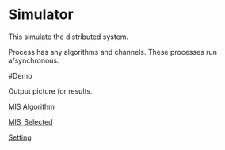Simulator
=========
This simulate the distributed system.

Process has any algorithms and channels.
These processes run a/synchronous.

#Demo 

Output picture for results.

[MIS Algorithm][link_sf]

[MIS_Selected][link_se]

[Setting][link_ss]

[link_sf]:https://github.com/romancek/Simulator/tree/master/Fig/sf.png "SimBegin"
[link_se]:https://github.com/romancek/Simulator/tree/master/Fig/se.png "SimEnd"
[link_ss]:https://github.com/romancek/Simulator/tree/master/Fig/ss.png "SimSetting"
